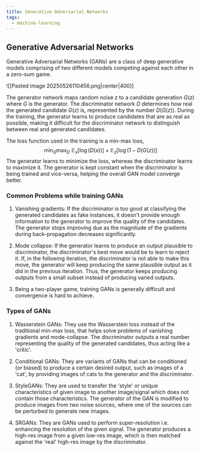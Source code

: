 ```yaml
---
title: Generative Adversarial Networks
tags:
  - machine-learning
---
```

## Generative Adversarial Networks
Generative Adversarial Networks (GANs) are a class of deep generative models comprising of two different models competing against each other in a zero-sum game.

![[Pasted image 20250526110456.png|center|400]]

The generator network maps random noise $z$ to a candidate generation $G(z)$ where $G$ is the generator. The discriminator network $D$ determines how real the generated candidate $G(z)$ is, represented by the number $D(G(z))$. During the training, the generator learns to produce candidates that are as real as possible, making it difficult for the discriminator network to distinguish between real and generated candidates.

The loss function used in the training is a min-max loss,
$$
\min_G \max_D \ \mathbb{E}_x[\log(D(x))] + \mathbb{E}_z[\log(1 - D(G(z))]
$$
The generator learns to minimize the loss, whereas the discriminator learns to maximize it. The generator is kept constant when the discriminator is being trained and vice-versa, helping the overall GAN model converge better. 

### Common Problems while training GANs
1. Vanishing gradients: If the discriminator is too good at classifying the generated candidates as fake instances, it doesn't provide enough information to the generator to improve the quality of the candidates. The generator stops improving due as the magnitude of the gradients during back-propagation decreases significantly.

2. Mode collapse: If the generator learns to produce an output plausible to discriminator, the discriminator's best move would be to learn to reject it. If, in the following iteration, the discriminator is not able to make this move, the generator will keep producing the same plausible output as it did in the previous iteration. Thus, the generator keeps producing outputs from a small subset instead of producing varied outputs.

3. Being a two-player game, training GANs is generally difficult and convergence is hard to achieve.

### Types of GANs
1. Wasserstein GANs: They use the Wasserstein loss instead of the traditional min-max loss, that helps solve problems of vanishing gradients and mode-collapse. The discriminator outputs a real number representing the quality of the generated candidates, thus acting like a 'critic'.

2. Conditional GANs: They are variants of GANs that can be conditioned (or biased) to produce a certain desired output, such as images of a 'cat', by providing images of cats to the generator and the discriminator.

3. StyleGANs: They are used to transfer the 'style' or unique characteristics of given image to another image/signal which does not contain those characteristics. The generator of the GAN is modified to produce images from two noise sources, where one of the sources can be perturbed to generate new images.

4. SRGANs: They are GANs used to perform super-resolution i.e. enhancing the resolution of the given signal. The generator produces a high-res image from a given low-res image, which is then matched against the 'real' high-res image by the discriminator.
